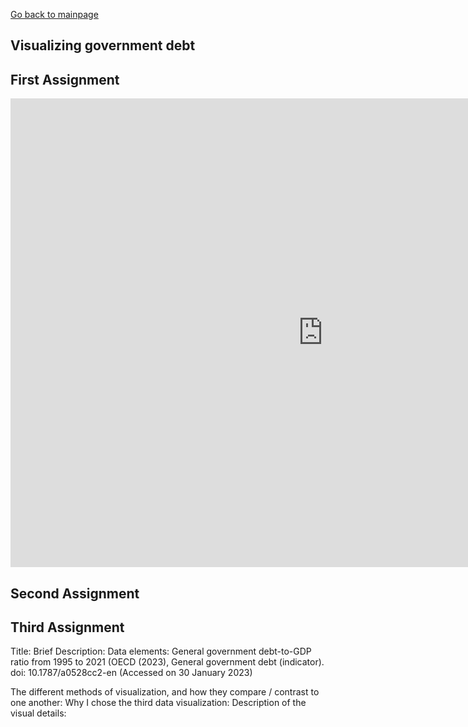 [Go back to mainpage](https://yeonjin-park.github.io/portfolio/)

## Visualizing government debt

## First Assignment 

<iframe src="https://data.oecd.org/chart/6Y54" width="1000" height="750" style="border: 0" mozallowfullscreen="true" webkitallowfullscreen="true" allowfullscreen="true"><a href="https://data.oecd.org/chart/6Y54" target="_blank">OECD Chart: General government debt, Total, % of GDP, Annual, 2018</a></iframe>

## Second Assignment 

<div class="flourish-embed flourish-chart" data-src="visualisation/12598001"><script src="https://public.flourish.studio/resources/embed.js"></script></div>

## Third Assignment
Title: 
Brief Description: 
Data elements: General government debt-to-GDP ratio from 1995 to 2021 (OECD (2023), General government debt (indicator). doi: 10.1787/a0528cc2-en (Accessed on 30 January 2023)

The different methods of visualization, and how they compare / contrast to one another:
Why I chose the third data visualization: 
Description of the visual details: 
